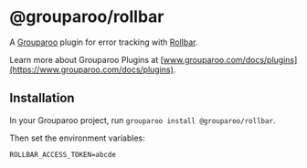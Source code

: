 # @grouparoo/rollbar

A [Grouparoo](https://www.grouparoo.com) plugin for error tracking with [Rollbar](https://rollbar.com).

Learn more about Grouparoo Plugins at [www.grouparoo.com/docs/plugins](https://www.grouparoo.com/docs/plugins).

## Installation

In your Grouparoo project, run `grouparoo install @grouparoo/rollbar`.

Then set the environment variables:

```
ROLLBAR_ACCESS_TOKEN=abcde
```
